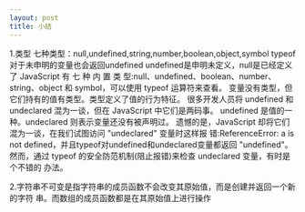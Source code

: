 ```yaml
---
layout: post
title: 小结
---
```


1.类型
七种类型：null,undefined,string,number,boolean,object,symbol
typeof 对于未申明的变量也会返回undefined
undefined是申明未定义，null是已经定义了
JavaScript 有 七 种 内 置 类 型:null、undefined、boolean、number、string、object 和
symbol，可以使用 typeof 运算符来查看。 变量没有类型，但它们持有的值有类型。类型定义了值的行为特征。
很多开发人员将 undefined 和 undeclared 混为一谈，但在 JavaScript 中它们是两码事。 undefined 是值的一种。undeclared 则表示变量还没有被声明过。
遗憾的是，JavaScript 却将它们混为一谈，在我们试图访问 "undeclared" 变量时这样报 错:ReferenceError: a is not defined，并且typeof对undefined和undeclared变量都返回 "undefined"。
然而，通过 typeof 的安全防范机制(阻止报错)来检查 undeclared 变量，有时是个不错的 办法。

2.字符串不可变是指字符串的成员函数不会改变其原始值，而是创建并返回一个新的字符 串。而数组的成员函数都是在其原始值上进行操作

